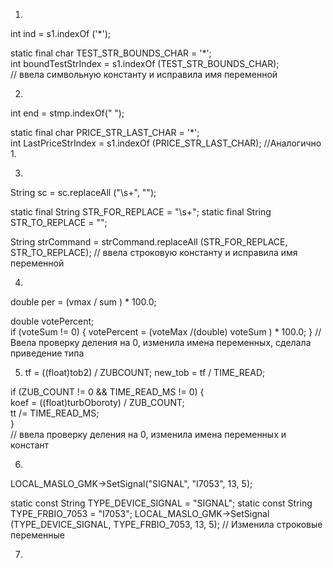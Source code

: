 1.  
int ind = s1.indexOf ('*');  
  
static final char TEST_STR_BOUNDS_CHAR = '*';  
int boundTestStrIndex = s1.indexOf (TEST_STR_BOUNDS_CHAR);  
// ввела символьную константу и исправила имя переменной  

2.  
int end = stmp.indexOf(" ");    

static final char PRICE_STR_LAST_CHAR = '*';  
int LastPriceStrIndex = s1.indexOf (PRICE_STR_LAST_CHAR); 
//Аналогично 1.  

3.    
String sc = sc.replaceAll ("\\s+", "");

static final String STR_FOR_REPLACE = "\\s+"; 
static final String STR_TO_REPLACE = ""; 

String strCommand = strCommand.replaceAll (STR_FOR_REPLACE, STR_TO_REPLACE);
//  ввела строковую константу и исправила имя переменной  


4.
  double per =  (vmax / sum ) * 100.0;

  double votePercent;  
  if (voteSum != 0) {
    votePercent =  (voteMax /(double) voteSum ) * 100.0;
  }
 // Ввела проверку деления на 0, изменила имена переменных, сделала приведение типа


5.  tf = ((float)tob2) / ZUBCOUNT;
         new_tob = tf / TIME_READ;
   

 if (ZUB_COUNT != 0 && TIME_READ_MS != 0) {  
     koef = ((float)turbOboroty) / ZUB_COUNT;  
      tt /= TIME_READ_MS;  
}     
// ввела проверку деления на 0, изменила имена переменных и констант  

6.  

 LOCAL_MASLO_GMK->SetSignal("SIGNAL", "I7053", 13, 5); 

static const String  TYPE_DEVICE_SIGNAL = "SIGNAL";
static const String  TYPE_FRBIO_7053 = "I7053";
LOCAL_MASLO_GMK->SetSignal (TYPE_DEVICE_SIGNAL, TYPE_FRBIO_7053, 13, 5); 
// Изменила строковые переменные

7.
